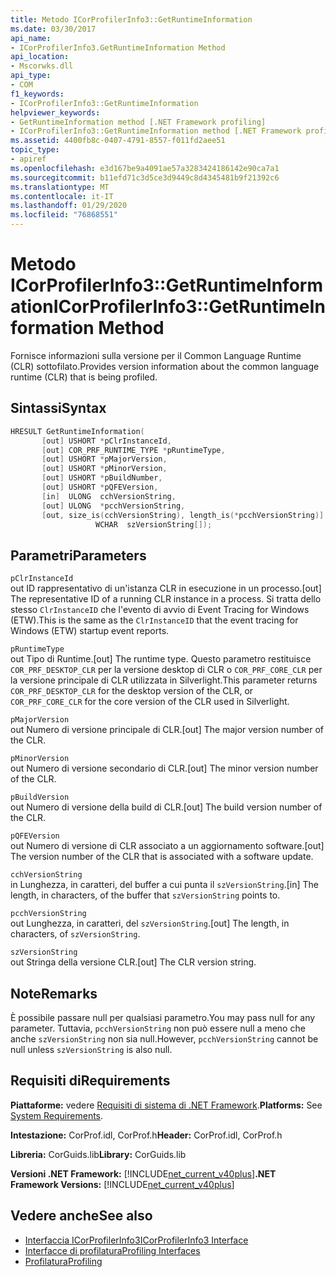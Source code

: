 ```yaml
---
title: Metodo ICorProfilerInfo3::GetRuntimeInformation
ms.date: 03/30/2017
api_name:
- ICorProfilerInfo3.GetRuntimeInformation Method
api_location:
- Mscorwks.dll
api_type:
- COM
f1_keywords:
- ICorProfilerInfo3::GetRuntimeInformation
helpviewer_keywords:
- GetRuntimeInformation method [.NET Framework profiling]
- ICorProfilerInfo3::GetRuntimeInformation method [.NET Framework profiling]
ms.assetid: 4400fb8c-0407-4791-8557-f011fd2aee51
topic_type:
- apiref
ms.openlocfilehash: e3d167be9a4091ae57a3283424186142e90ca7a1
ms.sourcegitcommit: b11efd71c3d5ce3d9449c8d4345481b9f21392c6
ms.translationtype: MT
ms.contentlocale: it-IT
ms.lasthandoff: 01/29/2020
ms.locfileid: "76868551"
---
```

# <a name="icorprofilerinfo3getruntimeinformation-method"></a><span data-ttu-id="ee08b-102">Metodo ICorProfilerInfo3::GetRuntimeInformation</span><span class="sxs-lookup"><span data-stu-id="ee08b-102">ICorProfilerInfo3::GetRuntimeInformation Method</span></span>
<span data-ttu-id="ee08b-103">Fornisce informazioni sulla versione per il Common Language Runtime (CLR) sottofilato.</span><span class="sxs-lookup"><span data-stu-id="ee08b-103">Provides version information about the common language runtime (CLR) that is being profiled.</span></span>  
  
## <a name="syntax"></a><span data-ttu-id="ee08b-104">Sintassi</span><span class="sxs-lookup"><span data-stu-id="ee08b-104">Syntax</span></span>  
  
```cpp  
HRESULT GetRuntimeInformation(  
       [out] USHORT *pClrInstanceId,  
       [out] COR_PRF_RUNTIME_TYPE *pRuntimeType,  
       [out] USHORT *pMajorVersion,  
       [out] USHORT *pMinorVersion,  
       [out] USHORT *pBuildNumber,  
       [out] USHORT *pQFEVersion,  
       [in]  ULONG  cchVersionString,  
       [out] ULONG  *pcchVersionString,  
       [out, size_is(cchVersionString), length_is(*pcchVersionString)]  
                   WCHAR  szVersionString[]);  
```  
  
## <a name="parameters"></a><span data-ttu-id="ee08b-105">Parametri</span><span class="sxs-lookup"><span data-stu-id="ee08b-105">Parameters</span></span>  
 `pClrInstanceId`  
 <span data-ttu-id="ee08b-106">out ID rappresentativo di un'istanza CLR in esecuzione in un processo.</span><span class="sxs-lookup"><span data-stu-id="ee08b-106">[out] The representative ID of a running CLR instance in a process.</span></span> <span data-ttu-id="ee08b-107">Si tratta dello stesso `ClrInstanceID` che l'evento di avvio di Event Tracing for Windows (ETW).</span><span class="sxs-lookup"><span data-stu-id="ee08b-107">This is the same as the `ClrInstanceID` that the event tracing for Windows (ETW) startup event reports.</span></span>  
  
 `pRuntimeType`  
 <span data-ttu-id="ee08b-108">out Tipo di Runtime.</span><span class="sxs-lookup"><span data-stu-id="ee08b-108">[out] The runtime type.</span></span> <span data-ttu-id="ee08b-109">Questo parametro restituisce `COR_PRF_DESKTOP_CLR` per la versione desktop di CLR o `COR_PRF_CORE_CLR` per la versione principale di CLR utilizzata in Silverlight.</span><span class="sxs-lookup"><span data-stu-id="ee08b-109">This parameter returns `COR_PRF_DESKTOP_CLR` for the desktop version of the CLR, or `COR_PRF_CORE_CLR` for the core version of the CLR used in Silverlight.</span></span>  
  
 `pMajorVersion`  
 <span data-ttu-id="ee08b-110">out Numero di versione principale di CLR.</span><span class="sxs-lookup"><span data-stu-id="ee08b-110">[out] The major version number of the CLR.</span></span>  
  
 `pMinorVersion`  
 <span data-ttu-id="ee08b-111">out Numero di versione secondario di CLR.</span><span class="sxs-lookup"><span data-stu-id="ee08b-111">[out] The minor version number of the CLR.</span></span>  
  
 `pBuildVersion`  
 <span data-ttu-id="ee08b-112">out Numero di versione della build di CLR.</span><span class="sxs-lookup"><span data-stu-id="ee08b-112">[out] The build version number of the CLR.</span></span>  
  
 `pQFEVersion`  
 <span data-ttu-id="ee08b-113">out Numero di versione di CLR associato a un aggiornamento software.</span><span class="sxs-lookup"><span data-stu-id="ee08b-113">[out] The version number of the CLR that is associated with a software update.</span></span>  
  
 `cchVersionString`  
 <span data-ttu-id="ee08b-114">in Lunghezza, in caratteri, del buffer a cui punta il `szVersionString`.</span><span class="sxs-lookup"><span data-stu-id="ee08b-114">[in] The length, in characters, of the buffer that `szVersionString` points to.</span></span>  
  
 `pcchVersionString`  
 <span data-ttu-id="ee08b-115">out Lunghezza, in caratteri, del `szVersionString`.</span><span class="sxs-lookup"><span data-stu-id="ee08b-115">[out] The length, in characters, of `szVersionString`.</span></span>  
  
 `szVersionString`  
 <span data-ttu-id="ee08b-116">out Stringa della versione CLR.</span><span class="sxs-lookup"><span data-stu-id="ee08b-116">[out] The CLR version string.</span></span>  
  
## <a name="remarks"></a><span data-ttu-id="ee08b-117">Note</span><span class="sxs-lookup"><span data-stu-id="ee08b-117">Remarks</span></span>  
 <span data-ttu-id="ee08b-118">È possibile passare null per qualsiasi parametro.</span><span class="sxs-lookup"><span data-stu-id="ee08b-118">You may pass null for any parameter.</span></span> <span data-ttu-id="ee08b-119">Tuttavia, `pcchVersionString` non può essere null a meno che anche `szVersionString` non sia null.</span><span class="sxs-lookup"><span data-stu-id="ee08b-119">However, `pcchVersionString` cannot be null unless `szVersionString` is also null.</span></span>  
  
## <a name="requirements"></a><span data-ttu-id="ee08b-120">Requisiti di</span><span class="sxs-lookup"><span data-stu-id="ee08b-120">Requirements</span></span>  
 <span data-ttu-id="ee08b-121">**Piattaforme:** vedere [Requisiti di sistema di .NET Framework](../../../../docs/framework/get-started/system-requirements.md).</span><span class="sxs-lookup"><span data-stu-id="ee08b-121">**Platforms:** See [System Requirements](../../../../docs/framework/get-started/system-requirements.md).</span></span>  
  
 <span data-ttu-id="ee08b-122">**Intestazione:** CorProf.idl, CorProf.h</span><span class="sxs-lookup"><span data-stu-id="ee08b-122">**Header:** CorProf.idl, CorProf.h</span></span>  
  
 <span data-ttu-id="ee08b-123">**Libreria:** CorGuids.lib</span><span class="sxs-lookup"><span data-stu-id="ee08b-123">**Library:** CorGuids.lib</span></span>  
  
 <span data-ttu-id="ee08b-124">**Versioni .NET Framework:** [!INCLUDE[net_current_v40plus](../../../../includes/net-current-v40plus-md.md)]</span><span class="sxs-lookup"><span data-stu-id="ee08b-124">**.NET Framework Versions:** [!INCLUDE[net_current_v40plus](../../../../includes/net-current-v40plus-md.md)]</span></span>  
  
## <a name="see-also"></a><span data-ttu-id="ee08b-125">Vedere anche</span><span class="sxs-lookup"><span data-stu-id="ee08b-125">See also</span></span>

- [<span data-ttu-id="ee08b-126">Interfaccia ICorProfilerInfo3</span><span class="sxs-lookup"><span data-stu-id="ee08b-126">ICorProfilerInfo3 Interface</span></span>](icorprofilerinfo3-interface.md)
- [<span data-ttu-id="ee08b-127">Interfacce di profilatura</span><span class="sxs-lookup"><span data-stu-id="ee08b-127">Profiling Interfaces</span></span>](profiling-interfaces.md)
- [<span data-ttu-id="ee08b-128">Profilatura</span><span class="sxs-lookup"><span data-stu-id="ee08b-128">Profiling</span></span>](index.md)
